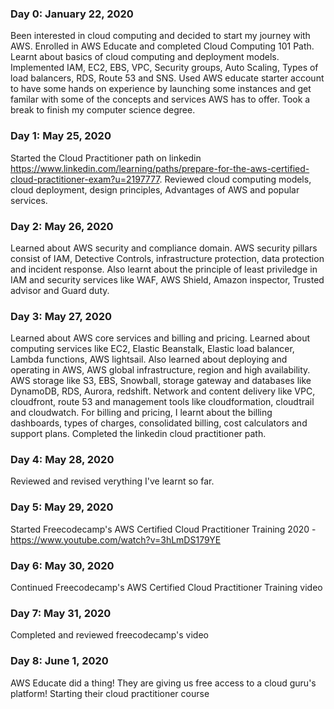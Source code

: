 ### Day 0: January 22, 2020
Been interested in cloud computing and decided to start my journey with AWS. Enrolled in AWS Educate and completed Cloud Computing 101 Path. Learnt about basics of cloud computing and deployment models. Implemented IAM, EC2, EBS, VPC, Security groups, Auto Scaling, Types of load balancers, RDS, Route 53 and SNS.  Used AWS educate starter account to have some hands on experience by launching some instances and get familar with some of the concepts and services AWS has to offer. 
Took a break to finish my computer science degree.

### Day 1: May 25, 2020
Started the Cloud Practitioner path on linkedin https://www.linkedin.com/learning/paths/prepare-for-the-aws-certified-cloud-practitioner-exam?u=2197777. Reviewed cloud computing models, cloud deployment, design principles, Advantages of AWS and popular services.

### Day 2: May 26, 2020
Learned about AWS security and compliance domain. AWS security pillars consist of IAM, Detective Controls, infrastructure protection, data protection and incident response. Also learnt about the principle of least priviledge in IAM and security services like WAF, AWS Shield, Amazon inspector, Trusted advisor and Guard duty.

### Day 3: May 27, 2020
Learned about AWS core services and billing and pricing. Learned about computing services like EC2, Elastic Beanstalk, Elastic load balancer, Lambda functions, AWS lightsail. Also learned about deploying and operating in AWS, AWS global infrastructure, region and high availability. AWS storage like S3, EBS, Snowball, storage gateway and databases like DynamoDB, RDS, Aurora, redshift. Network and content delivery like VPC, cloudfront, route 53 and management tools like cloudformation, cloudtrail and cloudwatch. For billing and pricing, I learnt about the billing dashboards, types of charges, consolidated billing, cost calculators and support plans. Completed the linkedin cloud practitioner path.

### Day 4: May 28, 2020
Reviewed and revised verything I've learnt so far.

### Day 5: May 29, 2020
Started Freecodecamp's AWS Certified Cloud Practitioner Training 2020 - https://www.youtube.com/watch?v=3hLmDS179YE

### Day 6: May 30, 2020
Continued Freecodecamp's AWS Certified Cloud Practitioner Training video

### Day 7: May 31, 2020
Completed and reviewed freecodecamp's video

### Day 8: June 1, 2020
AWS Educate did a thing! They are giving us free access to a cloud guru's platform! Starting their cloud practitioner course

